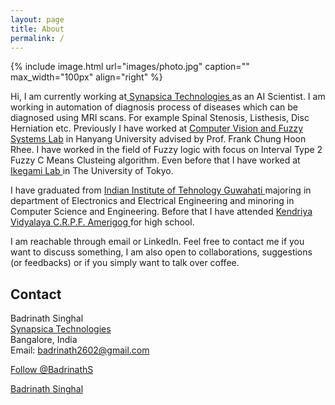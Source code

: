 ```yaml
---
layout: page
title: About
permalink: /
---
```


{% include image.html url="images/photo.jpg" caption="" max_width="100px" align="right" %}
<!-- Place this tag in your head or just before your close body tag. Github Buttons -->
<script async defer src="https://buttons.github.io/buttons.js"></script>


Hi, I am currently working at<a href="https://synapsica.com" target="_blank"> Synapsica Technologies </a> as an AI Scientist. I am working in automation of diagnosis process of diseases which can be diagnosed using MRI scans. For example Spinal Stenosis, Listhesis, Disc Herniation etc. Previously I have worked at <a href="http://fuzzy.hanyang.ac.kr/" target="_blank"> Computer Vision and Fuzzy Systems Lab</a> in Hanyang University advised by Prof. Frank Chung Hoon Rhee. I have worked in the field of Fuzzy logic with focus on Interval Type 2 Fuzzy C Means Clusteing algorithm. Even before that I have worked at<a href="http://sacral.c.u-tokyo.ac.jp/" target="_blank"> Ikegami Lab </a> in The University of Tokyo.

I have graduated from <a href="https://iitg.ac.in" target="_blank"> Indian Institute of Tehnology Guwahati </a> majoring in department of Electronics and Electrical Engineering and minoring in Computer Science and Engineering. Before that I have attended <a href="http://www.kvcrpf.ac.in/" target="_blank"> Kendriya Vidyalaya C.R.P.F. Amerigog </a> for high school.

<!--My updated resume can be found <a href="resume/Resume.pdf"> here </a>.-->

I am reachable through email or LinkedIn. Feel free to contact me if you want to discuss something, I am also open to collaborations, suggestions (or feedbacks) or if you simply want to talk over coffee. 

## Contact

Badrinath Singhal <br />
<a href="https://synapsica.com" target="_blank">Synapsica Technologies</a> <br />
Bangalore, India<br />
Email: badrinath2602@gmail.com <br />
<!-- Place this tag where you want the button to render. -->
<a class="github-button" href="https://github.com/BadrinathS" data-size="large" aria-label="Follow @BadrinathS on GitHub">Follow @BadrinathS</a>

<script type="text/javascript" src="https://platform.linkedin.com/badges/js/profile.js" async defer></script>
<div class="LI-profile-badge"  data-version="v1" data-size="medium" data-locale="en_US" data-type="horizontal" data-theme="dark" data-vanity="badrinath-s"><a class="LI-simple-link" href='https://in.linkedin.com/in/badrinath-s?trk=profile-badge'>Badrinath Singhal</a></div>


